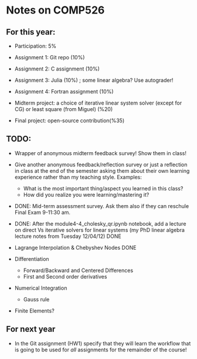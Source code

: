 # Notes on COMP526

## For this year:

- Participation: 5%
- Assignment 1: Git repo (10%)
- Assignment 2: C assignment (10%)
- Assignment 3: Julia (10%) ; some linear algebra? Use autograder!
- Assignment 4: Fortran assignment (10%)

- Midterm project: a choice of iterative linear system solver (except for CG) or least square (from Miguel) (%20)
- Final project: open-source contribution(%35)

## TODO:

- Wrapper of anonymous midterm feedback survey! Show them in class!

- Give another anonymous feedback/reflection survey or just a reflection in class at the end of the semester asking them about their own learning experience rather than my teaching style. Examples:
  * What is the most important thing/aspect you learned in this class?
  * How did you realize you were learning/mastering it?



- DONE: Mid-term assessment survey. Ask them also if they can reschule Final Exam 9-11:30 am.

- DONE: After the module4-4_cholesky_qr.ipynb notebook, add a lecture on direct Vs iterative solvers for linear systems (my PhD linear algebra lecture notes from Tuesday 12/04/12) DONE

- Lagrange Interpolation & Chebyshev Nodes DONE
- Differentiation
  - Forward/Backward and Centered Differences
  - First and Second order derivatives
- Numerical Integration
  - Gauss rule

- Finite Elements?

## For next year

- In the Git assignment (HW1) specify that they will learn the workflow that is going to be used for _all_ assignments for the remainder of the course!

